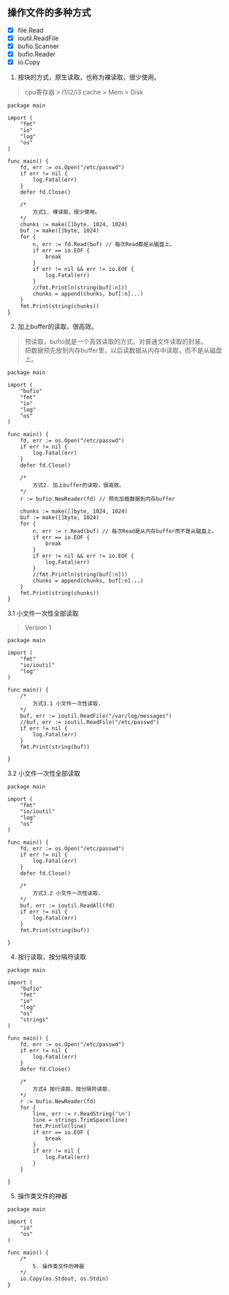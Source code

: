 ## 操作文件的多种方式

- [x] file.Read
- [x] ioutil.ReadFile 
- [x] bufio.Scanner 
- [x] bufio.Reader
- [x] io.Copy 

1. 按块的方式，原生读取，也称为裸读取，很少使用。
> cpu寄存器 > l1/l2/l3 cache > Mem > Disk
```
package main

import (
	"fmt"
	"io"
	"log"
	"os"
)

func main() {
	fd, err := os.Open("/etc/passwd")
	if err != nil {
		log.Fatal(err)
	}
	defer fd.Close()

	/*
		方式1. 裸读取，很少使用。
	*/
	chunks := make([]byte, 1024, 1024)
	buf := make([]byte, 1024)
	for {
		n, err := fd.Read(buf) // 每次Read都是从磁盘上。
		if err == io.EOF {
			break
		}
		if err != nil && err != io.EOF {
			log.Fatal(err)
		}
		//fmt.Println(string(buf[:n]))
		chunks = append(chunks, buf[:n]...)
	}
	fmt.Print(string(chunks))
}
```

2. 加上buffer的读取，很高效。
> 预读取，bufio就是一个高效读取的方式。对普通文件读取的封装。  
> 把数据预先放到内存buffer里，以后读数据从内存中读取，而不是从磁盘上。
```
package main

import (
	"bufio"
	"fmt"
	"io"
	"log"
	"os"
)

func main() {
	fd, err := os.Open("/etc/passwd")
	if err != nil {
		log.Fatal(err)
	}
	defer fd.Close()

	/*
		方式2. 加上buffer的读取，很高效。
	*/
	r := bufio.NewReader(fd) // 预先加载数据到内存buffer

	chunks := make([]byte, 1024, 1024)
	buf := make([]byte, 1024)
	for {
		n, err := r.Read(buf) // 每次Read是从内存buffer而不是从磁盘上。
		if err == io.EOF {
			break
		}
		if err != nil && err != io.EOF {
			log.Fatal(err)
		}
		//fmt.Println(string(buf[:n]))
		chunks = append(chunks, buf[:n]...)
	}
	fmt.Print(string(chunks))
}
```

3.1 小文件一次性全部读取
> Version 1

```
package main

import (
	"fmt"
	"io/ioutil"
	"log"
)

func main() {
	/*
		方式3.1 小文件一次性读取.
	*/
	buf, err := ioutil.ReadFile("/var/log/messages")
	//buf, err := ioutil.ReadFile("/etc/passwd")
	if err != nil {
		log.Fatal(err)
	}
	fmt.Print(string(buf))

}
```

3.2 小文件一次性全部读取 

```
package main

import (
	"fmt"
	"io/ioutil"
	"log"
	"os"
)

func main() {
	fd, err := os.Open("/etc/passwd")
	if err != nil {
		log.Fatal(err)
	}
	defer fd.Close()

	/*
		方式3.2 小文件一次性读取.
	*/
	buf, err := ioutil.ReadAll(fd)
	if err != nil {
		log.Fatal(err)
	}
	fmt.Print(string(buf))

}
```

4. 按行读取，按分隔符读取

```
package main

import (
	"bufio"
	"fmt"
	"io"
	"log"
	"os"
	"strings"
)

func main() {
	fd, err := os.Open("/etc/passwd")
	if err != nil {
		log.Fatal(err)
	}
	defer fd.Close()

	/*
		方式4 按行读取，按分隔符读取.
	*/
	r := bufio.NewReader(fd)
	for {
		line, err := r.ReadString('\n')
		line = strings.TrimSpace(line)
		fmt.Println(line)
		if err == io.EOF {
			break
		}
		if err != nil {
			log.Fatal(err)
		}
	}

}
```

5. 操作类文件的神器

```
package main

import (
	"io"
	"os"
)

func main() {
	/*
		5. 操作类文件的神器
	*/
	io.Copy(os.Stdout, os.Stdin)
}
```
